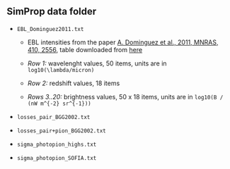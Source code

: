 ## SimProp data folder

- `EBL_Dominguez2011.txt`

   * EBL intensities from the paper [A. Dominguez et al., 2011, MNRAS, 410, 2556](https://ui.adsabs.harvard.edu/abs/2011MNRAS.410.2556D/abstract), table downloaded from [here](http://side.iaa.es/EBL/files/ebl_dominguez11.out)

   * *Row 1:* wavelenght values, 50 items, units are in `log10(\lambda/micron)`

   * *Row 2:* redshift values, 18 items

   * *Rows 3..20:* brightness values, 50 x 18 items, units are in `log10(B / (nW m^{-2} sr^{-1}))`

- `losses_pair_BGG2002.txt`

- `losses_pair+pion_BGG2002.txt`

- `sigma_photopion_highs.txt`

- `sigma_photopion_SOFIA.txt`
